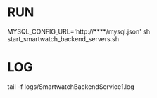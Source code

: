 
# RUN
MYSQL_CONFIG_URL='http://****/mysql.json' sh start_smartwatch_backend_servers.sh

# LOG
tail -f logs/SmartwatchBackendService1.log



